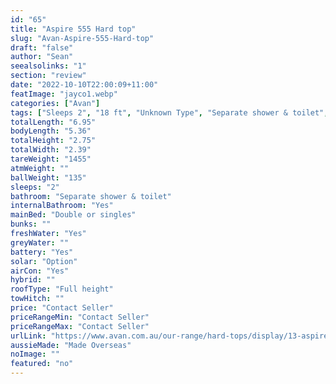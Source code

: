 ```yaml
---
id: "65"
title: "Aspire 555 Hard top"
slug: "Avan-Aspire-555-Hard-top"
draft: "false"
author: "Sean"
seealsolinks: "1"
section: "review"
date: "2022-10-10T22:00:09+11:00"
featImage: "jayco1.webp"
categories: ["Avan"]
tags: ["Sleeps 2", "18 ft", "Unknown Type", "Separate shower & toilet", "Full height", "Price Unknown"]
totalLength: "6.95"
bodyLength: "5.36"
totalHeight: "2.75"
totalWidth: "2.39"
tareWeight: "1455"
atmWeight: ""
ballWeight: "135"
sleeps: "2"
bathroom: "Separate shower & toilet"
internalBathroom: "Yes"
mainBed: "Double or singles"
bunks: ""
freshWater: "Yes"
greyWater: ""
battery: "Yes"
solar: "Option"
airCon: "Yes"
hybrid: ""
roofType: "Full height"
towHitch: ""
price: "Contact Seller"
priceRangeMin: "Contact Seller"
priceRangeMax: "Contact Seller"
urlLink: "https://www.avan.com.au/our-range/hard-tops/display/13-aspire-500-series-hardtop"
aussieMade: "Made Overseas"
noImage: ""
featured: "no"
---
```

